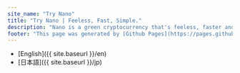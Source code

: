 ```yaml
---
site_name: "Try Nano"
title: "Try Nano | Feeless, Fast, Simple."
description: "Nano is a green cryptocurrency that's feeless, faster and more secure than a credit card. Try it now!"
footer: "This page was generated by [Github Pages](https://pages.github.com). This site is not affiliated with [nano.org](https://nano.org)."
---
```

* [English]({{ site.baseurl }}/en)
* [日本語]({{ site.baseurl }}/jp)